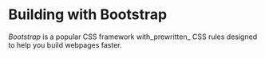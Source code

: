 # Building with Bootstrap 



_Bootstrap_ is a popular CSS framework with_prewritten_ CSS rules designed to help you build webpages faster.

